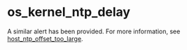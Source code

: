# os_kernel_ntp_delay

A similar alert has been provided. For more information, see [host_ntp_offset_too_large](../300.application-alert/2000.host_ntp_offset_too_large.md). 
